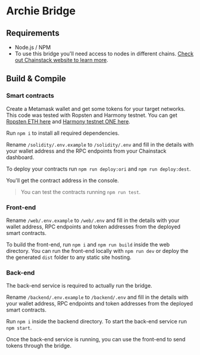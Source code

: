 # Archie Bridge

## Requirements

- Node.js / NPM
- To use this bridge you'll need access to nodes in different chains. [Check out Chainstack website to learn more](https://chainstack.com).

## Build & Compile

### Smart contracts

Create a Metamask wallet and get some tokens for your target networks. This code was tested with Ropsten and Harmony testnet. You can get [Ropsten ETH here]() and [Harmony testnet ONE here]().

Run `npm i` to install all required dependencies.

Rename `/solidity/.env.example` to `/solidity/.env` and fill in the details with your wallet address and the RPC endpoints from your Chainstack dashboard.

To deploy your contracts run `npm run deploy:ori` and `npm run deploy:dest`.

You'll get the contract address in the console.

> You can test the contracts running `npm run test`.

### Front-end

Rename `/web/.env.example` to `/web/.env` and fill in the details with your wallet address, RPC endpoints and token addresses from the deployed smart contracts.

To build the front-end, run `npm i` and `npm run build` inside the web directory. You can run the front-end locally with `npm run dev` or deploy the the generated `dist` folder to any static site hosting.

### Back-end

The back-end service is required to actually run the bridge.

Rename `/backend/.env.example` to `/backend/.env` and fill in the details with your wallet address, RPC endpoints and token addresses from the deployed smart contracts.

Run `npm i` inside the backend directory. To start the back-end service run `npm start`.

Once the back-end service is running, you can use the front-end to send tokens through the bridge.
